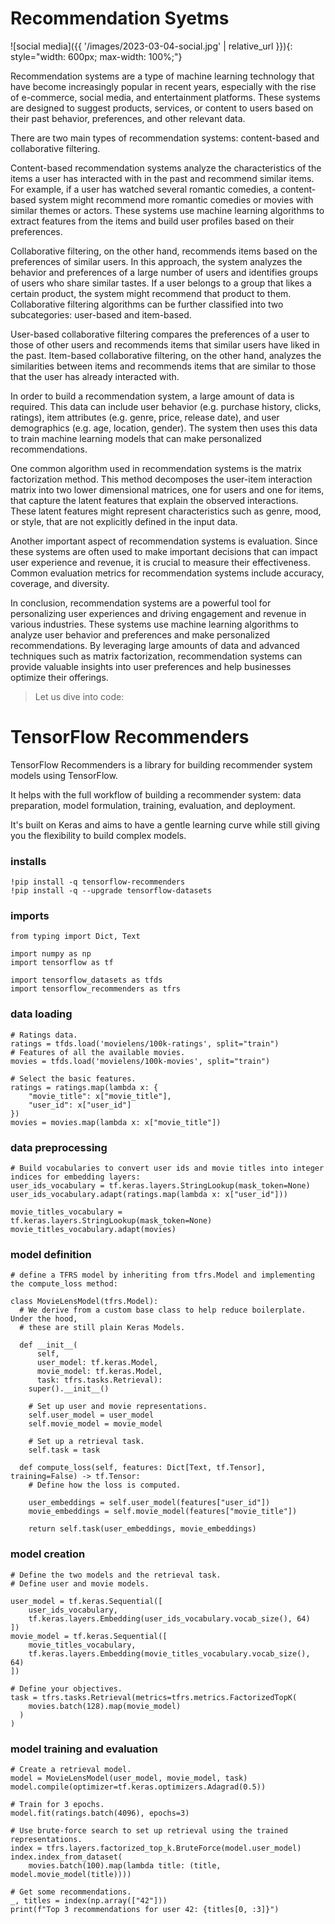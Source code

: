 # Recommendation Syetms

![social media]({{ '/images/2023-03-04-social.jpg' | relative_url }}){: style="width: 600px; max-width: 100%;"}

Recommendation systems are a type of machine learning technology that have become increasingly popular in recent years, especially with the rise of e-commerce, social media, and entertainment platforms. These systems are designed to suggest products, services, or content to users based on their past behavior, preferences, and other relevant data.

There are two main types of recommendation systems: content-based and collaborative filtering.

Content-based recommendation systems analyze the characteristics of the items a user has interacted with in the past and recommend similar items. For example, if a user has watched several romantic comedies, a content-based system might recommend more romantic comedies or movies with similar themes or actors. These systems use machine learning algorithms to extract features from the items and build user profiles based on their preferences.

Collaborative filtering, on the other hand, recommends items based on the preferences of similar users. In this approach, the system analyzes the behavior and preferences of a large number of users and identifies groups of users who share similar tastes. If a user belongs to a group that likes a certain product, the system might recommend that product to them. Collaborative filtering algorithms can be further classified into two subcategories: user-based and item-based.

User-based collaborative filtering compares the preferences of a user to those of other users and recommends items that similar users have liked in the past. Item-based collaborative filtering, on the other hand, analyzes the similarities between items and recommends items that are similar to those that the user has already interacted with.

In order to build a recommendation system, a large amount of data is required. This data can include user behavior (e.g. purchase history, clicks, ratings), item attributes (e.g. genre, price, release date), and user demographics (e.g. age, location, gender). The system then uses this data to train machine learning models that can make personalized recommendations.

One common algorithm used in recommendation systems is the matrix factorization method. This method decomposes the user-item interaction matrix into two lower dimensional matrices, one for users and one for items, that capture the latent features that explain the observed interactions. These latent features might represent characteristics such as genre, mood, or style, that are not explicitly defined in the input data.

Another important aspect of recommendation systems is evaluation. Since these systems are often used to make important decisions that can impact user experience and revenue, it is crucial to measure their effectiveness. Common evaluation metrics for recommendation systems include accuracy, coverage, and diversity.

In conclusion, recommendation systems are a powerful tool for personalizing user experiences and driving engagement and revenue in various industries. These systems use machine learning algorithms to analyze user behavior and preferences and make personalized recommendations. By leveraging large amounts of data and advanced techniques such as matrix factorization, recommendation systems can provide valuable insights into user preferences and help businesses optimize their offerings.


> Let us dive into code:

# TensorFlow Recommenders 
TensorFlow Recommenders is a library for building recommender system models using TensorFlow.

It helps with the full workflow of building a recommender system: data preparation, model formulation, training, evaluation, and deployment.

It's built on Keras and aims to have a gentle learning curve while still giving you the flexibility to build complex models.


### installs
```
!pip install -q tensorflow-recommenders
!pip install -q --upgrade tensorflow-datasets
```

### imports
```
from typing import Dict, Text

import numpy as np
import tensorflow as tf

import tensorflow_datasets as tfds
import tensorflow_recommenders as tfrs
```

### data loading
```
# Ratings data.
ratings = tfds.load('movielens/100k-ratings', split="train")
# Features of all the available movies.
movies = tfds.load('movielens/100k-movies', split="train")

# Select the basic features.
ratings = ratings.map(lambda x: {
    "movie_title": x["movie_title"],
    "user_id": x["user_id"]
})
movies = movies.map(lambda x: x["movie_title"])
```

### data preprocessing
```
# Build vocabularies to convert user ids and movie titles into integer indices for embedding layers:
user_ids_vocabulary = tf.keras.layers.StringLookup(mask_token=None)
user_ids_vocabulary.adapt(ratings.map(lambda x: x["user_id"]))

movie_titles_vocabulary = tf.keras.layers.StringLookup(mask_token=None)
movie_titles_vocabulary.adapt(movies)
```

### model definition
```
# define a TFRS model by inheriting from tfrs.Model and implementing the compute_loss method:

class MovieLensModel(tfrs.Model):
  # We derive from a custom base class to help reduce boilerplate. Under the hood,
  # these are still plain Keras Models.

  def __init__(
      self,
      user_model: tf.keras.Model,
      movie_model: tf.keras.Model,
      task: tfrs.tasks.Retrieval):
    super().__init__()

    # Set up user and movie representations.
    self.user_model = user_model
    self.movie_model = movie_model

    # Set up a retrieval task.
    self.task = task

  def compute_loss(self, features: Dict[Text, tf.Tensor], training=False) -> tf.Tensor:
    # Define how the loss is computed.

    user_embeddings = self.user_model(features["user_id"])
    movie_embeddings = self.movie_model(features["movie_title"])

    return self.task(user_embeddings, movie_embeddings)

```

### model creation
```
# Define the two models and the retrieval task.
# Define user and movie models.

user_model = tf.keras.Sequential([
    user_ids_vocabulary,
    tf.keras.layers.Embedding(user_ids_vocabulary.vocab_size(), 64)
])
movie_model = tf.keras.Sequential([
    movie_titles_vocabulary,
    tf.keras.layers.Embedding(movie_titles_vocabulary.vocab_size(), 64)
])

# Define your objectives.
task = tfrs.tasks.Retrieval(metrics=tfrs.metrics.FactorizedTopK(
    movies.batch(128).map(movie_model)
  )
)
```

### model training and evaluation
```
# Create a retrieval model.
model = MovieLensModel(user_model, movie_model, task)
model.compile(optimizer=tf.keras.optimizers.Adagrad(0.5))

# Train for 3 epochs.
model.fit(ratings.batch(4096), epochs=3)

# Use brute-force search to set up retrieval using the trained representations.
index = tfrs.layers.factorized_top_k.BruteForce(model.user_model)
index.index_from_dataset(
    movies.batch(100).map(lambda title: (title, model.movie_model(title))))

# Get some recommendations.
_, titles = index(np.array(["42"]))
print(f"Top 3 recommendations for user 42: {titles[0, :3]}")

```